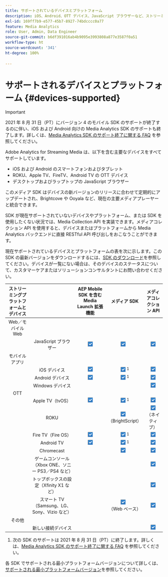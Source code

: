 ```yaml
---
title: サポートされているデバイスとプラットフォーム
description: iOS、Android、OTT デバイス、JavaScript ブラウザーなど、ストリーミングメディア用の Adobe Analytics でサポートされている主要なデバイスについて説明します。
exl-id: 169ff7b9-e577-45b7-8927-74bdcccc0a77
feature: Media Analytics
role: User, Admin, Data Engineer
source-git-commit: b6df391016ab4b9095e3993808a877e3587f0a51
workflow-type: ht
source-wordcount: '341'
ht-degree: 100%

---
```


# サポートされるデバイスとプラットフォーム {#devices-supported}

>[!IMPORTANT]
>
>2021 年 8 月 31 日（PT）にバージョン 4 のモバイル SDK のサポートが終了するのに伴い、iOS および Android 向けの Media Analytics SDK のサポートも終了します。詳しくは、[Media Analytics SDK のサポート終了に関する FAQ](/help/sdk-implement/end-of-support-faqs.md) を参照してください。

Adobe Analytics for Streaming Media は、以下を含む主要なデバイスをすべてサポートしています。

* iOS および Android のスマートフォンおよびタブレット
* ROKU、Apple TV、FireTV、Android TV の OTT デバイス
* デスクトップおよびラップトップの JavaScript ブラウザー

このメディア SDK はデバイスの新バージョンのリリースに合わせて定期的にアップデートされ、Brightcove や Ooyala など、現在の主要メディアプレーヤーと統合できます。

SDK が現在サポートされていないデバイスやプラットフォーム、または SDK を使用したくない状況では、Media Collection API を実装できます。メディアコレクション API を使用すると、デバイスまたはプラットフォームから Media Analytics バックエンドに直接 RESTful API 呼び出しをおこなうことができます。

現在サポートされているデバイスとプラットフォームの表を次に示します。この SDK の最新バージョンをダウンロードするには、[SDK のダウンロード](https://experienceleague.adobe.com/docs/media-analytics/using/sdk-implement/download-sdks.html?lang=ja)を参照してください。デバイスが一覧にない場合は、そのデバイスのステータスについて、カスタマーケアまたはソリューションコンサルタントにお問い合わせください。

| ストリーミングプラットフォームとデバイス |  | AEP Mobile SDK を含む Media Launch 拡張機能 | メディア SDK | メディアコレクション API |
|:---------------------------:|:-----------------------------------------------:|:----------------------------:|:-------------------:|:--------------------:|
| Web／モバイル Web |  |  |  |  |
|  | JavaScript ブラウザー | ![](/help/assets/icon-blue-check.png) | ![](/help/assets/icon-blue-check.png)    | ![](/help/assets/icon-blue-check.png) |
| モバイルアプリ |  |  |  |  |
|  | iOS デバイス | ![](/help/assets/icon-blue-check.png) | ![](/help/assets/icon-blue-check.png) <sup>1</sup> | ![](/help/assets/icon-blue-check.png) |
|  | Android デバイス | ![](/help/assets/icon-blue-check.png) | ![](/help/assets/icon-blue-check.png) <sup>1</sup> | ![](/help/assets/icon-blue-check.png) |
|  | Windows デバイス |  |  | ![](/help/assets/icon-blue-check.png) |
| OTT |  |  |  |  |
|  | Apple TV（tvOS） | ![](/help/assets/icon-blue-check.png) | ![](/help/assets/icon-blue-check.png) <sup>1</sup> | ![](/help/assets/icon-blue-check.png) |
|  | ROKU |  | ![](/help/assets/icon-blue-check.png)   <br>（BrightScript） | ![](/help/assets/icon-blue-check.png)<br>（ネイティブ） |
|  | Fire TV（Fire OS） | ![](/help/assets/icon-blue-check.png) | ![](/help/assets/icon-blue-check.png) <sup>1</sup> | ![](/help/assets/icon-blue-check.png) |
|  | Android TV | ![](/help/assets/icon-blue-check.png) | ![](/help/assets/icon-blue-check.png) <sup>1</sup> | ![](/help/assets/icon-blue-check.png) |
|  | Chromecast |  | ![](/help/assets/icon-blue-check.png)    | ![](/help/assets/icon-blue-check.png) |
|  | ゲームコンソール（Xbox ONE、ソニー PS3／PS4 など） |  |  | ![](/help/assets/icon-blue-check.png) |
|  | トップボックスの設定（Xfinity X1 など） |  |  | ![](/help/assets/icon-blue-check.png) |
|  | スマート TV（Samsung、LG、Sony、Vizio など） |  | ![](/help/assets/icon-blue-check.png)   <br>（Web ベース） | ![](/help/assets/icon-blue-check.png) |
| その他 |  |  |  |  |
|  | 新しい接続デバイス |  |  | ![](/help/assets/icon-blue-check.png) |

1. 次の SDK のサポートは 2021 年 8 月 31 日（PT）に終了します。詳しくは、[Media Analytics SDK のサポート終了に関する FAQ](/help/sdk-implement/end-of-support-faqs.md) を参照してください。

各 SDK でサポートされる最小プラットフォームバージョンについて詳しくは、[サポートされる最小プラットフォームバージョン](https://experienceleague.adobe.com/docs/media-analytics/using/sdk-implement/setup/setup-overview.html?lang=ja)を参照してください。
